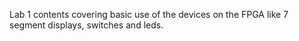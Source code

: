 Lab 1 contents covering basic use of the devices on the FPGA like 7 segment displays, switches and leds.
